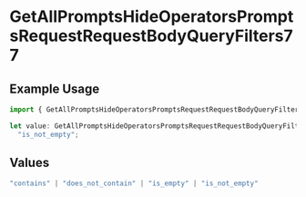 # GetAllPromptsHideOperatorsPromptsRequestRequestBodyQueryFilters77

## Example Usage

```typescript
import { GetAllPromptsHideOperatorsPromptsRequestRequestBodyQueryFilters77 } from "@orq-ai/node/models/operations";

let value: GetAllPromptsHideOperatorsPromptsRequestRequestBodyQueryFilters77 =
  "is_not_empty";
```

## Values

```typescript
"contains" | "does_not_contain" | "is_empty" | "is_not_empty"
```